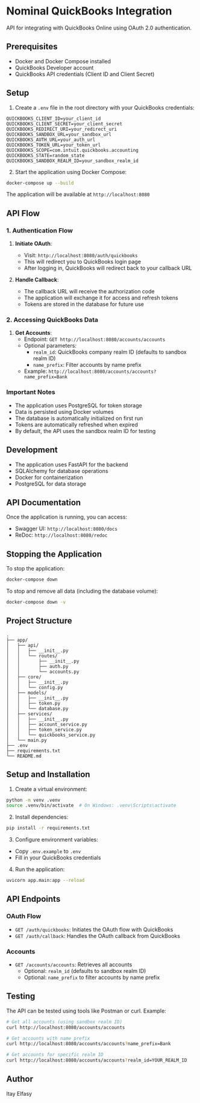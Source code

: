 # Nominal QuickBooks Integration

API for integrating with QuickBooks Online using OAuth 2.0 authentication.

## Prerequisites

- Docker and Docker Compose installed
- QuickBooks Developer account
- QuickBooks API credentials (Client ID and Client Secret)

## Setup

1. Create a `.env` file in the root directory with your QuickBooks credentials:

```env
QUICKBOOKS_CLIENT_ID=your_client_id
QUICKBOOKS_CLIENT_SECRET=your_client_secret
QUICKBOOKS_REDIRECT_URI=your_redirect_uri
QUICKBOOKS_SANDBOX_URL=your_sandbox_url
QUICKBOOKS_AUTH_URL=your_auth_url
QUICKBOOKS_TOKEN_URL=your_token_url
QUICKBOOKS_SCOPE=com.intuit.quickbooks.accounting
QUICKBOOKS_STATE=random_state
QUICKBOOKS_SANDBOX_REALM_ID=your_sandbox_realm_id
```

2. Start the application using Docker Compose:

```bash
docker-compose up --build
```

The application will be available at `http://localhost:8080`

## API Flow

### 1. Authentication Flow

1. **Initiate OAuth**:

   - Visit: `http://localhost:8080/auth/quickbooks`
   - This will redirect you to QuickBooks login page
   - After logging in, QuickBooks will redirect back to your callback URL

2. **Handle Callback**:
   - The callback URL will receive the authorization code
   - The application will exchange it for access and refresh tokens
   - Tokens are stored in the database for future use

### 2. Accessing QuickBooks Data

1. **Get Accounts**:
   - Endpoint: `GET http://localhost:8080/accounts/accounts`
   - Optional parameters:
     - `realm_id`: QuickBooks company realm ID (defaults to sandbox realm ID)
     - `name_prefix`: Filter accounts by name prefix
   - Example: `http://localhost:8080/accounts/accounts?name_prefix=Bank`

### Important Notes

- The application uses PostgreSQL for token storage
- Data is persisted using Docker volumes
- The database is automatically initialized on first run
- Tokens are automatically refreshed when expired
- By default, the API uses the sandbox realm ID for testing

## Development

- The application uses FastAPI for the backend
- SQLAlchemy for database operations
- Docker for containerization
- PostgreSQL for data storage

## API Documentation

Once the application is running, you can access:

- Swagger UI: `http://localhost:8080/docs`
- ReDoc: `http://localhost:8080/redoc`

## Stopping the Application

To stop the application:

```bash
docker-compose down
```

To stop and remove all data (including the database volume):

```bash
docker-compose down -v
```

## Project Structure

```
.
├── app/
│   ├── api/
│   │   ├── __init__.py
│   │   └── routes/
│   │       ├── __init__.py
│   │       ├── auth.py
│   │       └── accounts.py
│   ├── core/
│   │   ├── __init__.py
│   │   └── config.py
│   ├── models/
│   │   ├── __init__.py
│   │   ├── token.py
│   │   └── database.py
│   ├── services/
│   │   ├── __init__.py
│   │   ├── account_service.py
│   │   ├── token_service.py
│   │   └── quickbooks_service.py
│   └── main.py
├── .env
├── requirements.txt
└── README.md
```

## Setup and Installation

1. Create a virtual environment:

```bash
python -m venv .venv
source .venv/bin/activate  # On Windows: .venv\Scripts\activate
```

2. Install dependencies:

```bash
pip install -r requirements.txt
```

3. Configure environment variables:

- Copy `.env.example` to `.env`
- Fill in your QuickBooks credentials

4. Run the application:

```bash
uvicorn app.main:app --reload
```

## API Endpoints

### OAuth Flow

- `GET /auth/quickbooks`: Initiates the OAuth flow with QuickBooks
- `GET /auth/callback`: Handles the OAuth callback from QuickBooks

### Accounts

- `GET /accounts/accounts`: Retrieves all accounts
  - Optional: `realm_id` (defaults to sandbox realm ID)
  - Optional: `name_prefix` to filter accounts by name prefix

## Testing

The API can be tested using tools like Postman or curl. Example:

```bash
# Get all accounts (using sandbox realm ID)
curl http://localhost:8080/accounts/accounts

# Get accounts with name prefix
curl http://localhost:8080/accounts/accounts?name_prefix=Bank

# Get accounts for specific realm ID
curl http://localhost:8080/accounts/accounts?realm_id=YOUR_REALM_ID
```

## Author

Itay Elfasy
